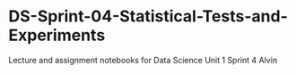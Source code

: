 # DS-Sprint-04-Statistical-Tests-and-Experiments
Lecture and assignment notebooks for Data Science Unit 1 Sprint 4 Alvin
